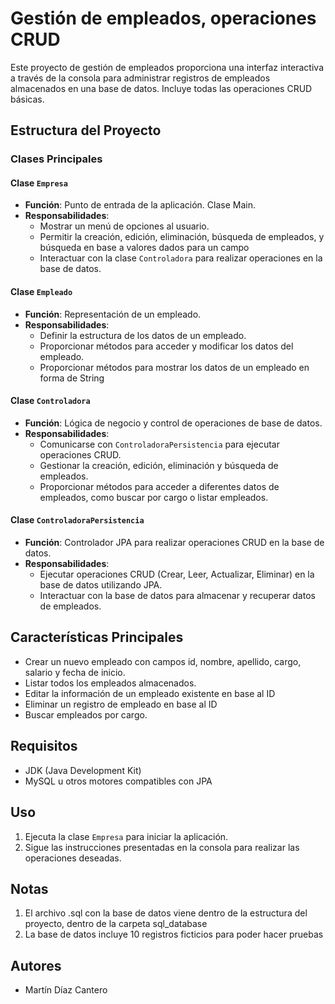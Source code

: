 # Gestión de empleados, operaciones CRUD

Este proyecto de gestión de empleados proporciona una interfaz interactiva a través de la consola para administrar registros de empleados almacenados en una base de datos.
Incluye todas las operaciones CRUD básicas.

## Estructura del Proyecto

### Clases Principales

#### Clase `Empresa`

- **Función**: Punto de entrada de la aplicación. Clase Main.
- **Responsabilidades**:
  - Mostrar un menú de opciones al usuario.
  - Permitir la creación, edición, eliminación, búsqueda de empleados, y búsqueda en base a valores dados para un campo
  - Interactuar con la clase `Controladora` para realizar operaciones en la base de datos.

#### Clase `Empleado`

- **Función**: Representación de un empleado.
- **Responsabilidades**:
  - Definir la estructura de los datos de un empleado.
  - Proporcionar métodos para acceder y modificar los datos del empleado.
  - Proporcionar métodos para mostrar los datos de un empleado en forma de String

#### Clase `Controladora`

- **Función**: Lógica de negocio y control de operaciones de base de datos.
- **Responsabilidades**:
  - Comunicarse con `ControladoraPersistencia` para ejecutar operaciones CRUD.
  - Gestionar la creación, edición, eliminación y búsqueda de empleados.
  - Proporcionar métodos para acceder a diferentes datos de empleados, como buscar por cargo o listar empleados.

#### Clase `ControladoraPersistencia`

- **Función**: Controlador JPA para realizar operaciones CRUD en la base de datos.
- **Responsabilidades**:
  - Ejecutar operaciones CRUD (Crear, Leer, Actualizar, Eliminar) en la base de datos utilizando JPA.
  - Interactuar con la base de datos para almacenar y recuperar datos de empleados.

## Características Principales

- Crear un nuevo empleado con campos id, nombre, apellido, cargo, salario y fecha de inicio.
- Listar todos los empleados almacenados.
- Editar la información de un empleado existente en base al ID
- Eliminar un registro de empleado en base al ID
- Buscar empleados por cargo.

## Requisitos

- JDK (Java Development Kit)
- MySQL u otros motores compatibles con JPA

## Uso

1. Ejecuta la clase `Empresa` para iniciar la aplicación.
2. Sigue las instrucciones presentadas en la consola para realizar las operaciones deseadas.

## Notas

1. El archivo .sql con la base de datos viene dentro de la estructura del proyecto, dentro de la carpeta sql_database
2. La base de datos incluye 10 registros ficticios para poder hacer pruebas 

## Autores

- Martín Díaz Cantero
  
